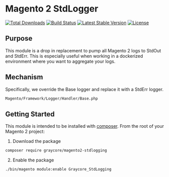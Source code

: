 # Magento 2 StdLogger

[![Total Downloads](https://poser.pugx.org/graycore/magento2-stdlogging/downloads)](https://packagist.org/packages/graycore/magento2-stdlogging)
[![Build Status](https://graycore.visualstudio.com/open-source/_apis/build/status/graycoreio.magento2-stdlogging?branchName=master)](https://graycore.visualstudio.com/open-source/_build/latest?definitionId=14&branchName=master)
[![Latest Stable Version](https://poser.pugx.org/graycore/magento2-stdlogging/version)](https://packagist.org/packages/graycore/magento2-stdlogging)
[![License](https://poser.pugx.org/graycore/magento2-stdlogging/license)](https://packagist.org/packages/graycore/magento2-stdlogging)

## Purpose
This module is a drop in replacement to pump all Magento 2 logs to StdOut and StdErr. This is especially useful when working in a dockerized environment where you want to aggregate your logs.


## Mechanism
Specifically, we override the Base logger and replace it with a StdErr logger.

```txt
Magento/Framework/Logger/Handler/Base.php
```

## Getting Started
This module is intended to be installed with [composer](https://getcomposer.org/). From the root of your Magento 2 project:

1. Download the package
```bash
composer require graycore/magento2-stdlogging
```
2. Enable the package

```bash
./bin/magento module:enable Graycore_StdLogging
```